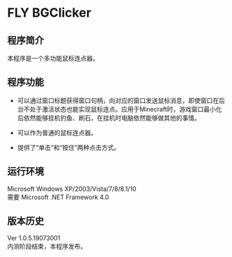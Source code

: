 FLY BGClicker
=========

程序简介
-----
本程序是一个多功能鼠标连点器。

程序功能
------
* 可以通过窗口标题获得窗口句柄，向对应的窗口发送鼠标消息，即使窗口在后台不处于激活状态也能实现鼠标连点。应用于Minecraft时，游戏窗口最小化后依然能够挂机钓鱼、刷石，在挂机时电脑依然能够做其他的事情。

* 可以作为普通的鼠标连点器。

* 提供了“单击”和“按住”两种点击方式。

运行环境
--------
Microsoft Windows XP/2003/Vista/7/8/8.1/10<br>
需要 Microsoft .NET Framework 4.0

版本历史
---------
Ver 1.0.5.19073001<br>
内测阶段结束，本程序发布。
